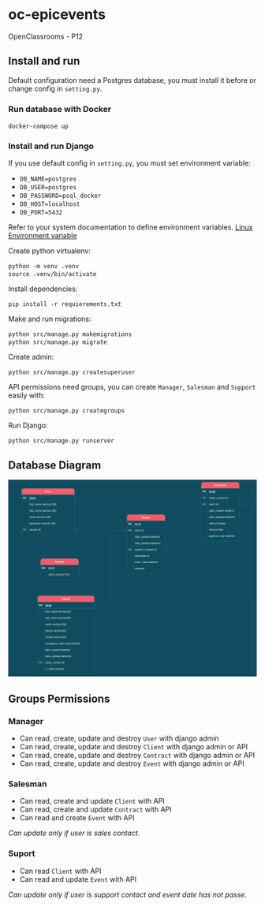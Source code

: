 # oc-epicevents

OpenClassrooms - P12

## Install and run

Default configuration need a Postgres database, you must install it before or change config in `setting.py`.

### Run database with Docker

```shell
docker-compose up
```


### Install and run Django

If you use default config in `setting.py`, you must set environment variable:
- `DB_NAME=postgres`
- `DB_USER=postgres`
- `DB_PASSWORD=psql_docker`
- `DB_HOST=localhost`
- `DB_PORT=5432`

Refer to your system documentation to define environment variables.
[Linux Environment variable](https://wiki.archlinux.org/title/Environment_variables#Per_user)


Create python virtualenv:
```shell
python -m venv .venv
source .venv/bin/activate
```

Install dependencies:
```shell
pip install -r requierements.txt
```

Make and run migrations:
```shell
python src/manage.py makemigrations
python src/manage.py migrate
```

Create admin:
```shell
python src/manage.py createsuperuser
```

API permissions need groups, you can create `Manager`, `Salesman` and `Support`
easily with:
```shell
python src/manage.py creategroups
```

Run Django:
```
python src/manage.py runserver
```

## Database Diagram

<img src="./erd.png"/>


## Groups Permissions


### Manager

- Can read, create, update and destroy `User` with django admin
- Can read, create, update and destroy `Client` with django admin or API
- Can read, create, update and destroy `Contract` with django admin or API
- Can read, create, update and destroy `Event` with django admin or API


### Salesman

- Can read, create and update `Client` with API
- Can read, create and update `Contract` with API
- Can read and create `Event` with API

*Can update only if user is sales contact.*


### Suport

- Can read `Client` with API
- Can read and update `Event` with API

*Can update only if user is support contact and event date has not passe.*
